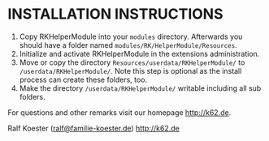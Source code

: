# INSTALLATION INSTRUCTIONS

1. Copy RKHelperModule into your `modules` directory. Afterwards you should have a folder named `modules/RK/HelperModule/Resources`.
2. Initialize and activate RKHelperModule in the extensions administration.
3. Move or copy the directory `Resources/userdata/RKHelperModule/` to `/userdata/RKHelperModule/`.
   Note this step is optional as the install process can create these folders, too.
4. Make the directory `/userdata/RKHelperModule/` writable including all sub folders.

For questions and other remarks visit our homepage http://k62.de.

Ralf Koester (ralf@familie-koester.de)
http://k62.de
